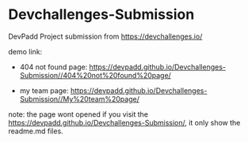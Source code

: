 # Devchallenges-Submission
DevPadd Project submission from https://devchallenges.io/

demo link:

- 404 not found page:
https://devpadd.github.io/Devchallenges-Submission//404%20not%20found%20page/

- my team page:
https://devpadd.github.io/Devchallenges-Submission//My%20team%20page/


note: the page wont opened if you visit the https://devpadd.github.io/Devchallenges-Submission/,
it only show the readme.md files.
